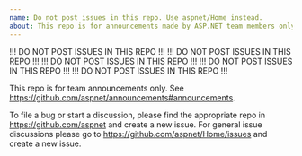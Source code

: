 ```yaml
---
name: Do not post issues in this repo. Use aspnet/Home instead.
about: This repo is for announcements made by ASP.NET team members only.
---
```


!!! DO NOT POST ISSUES IN THIS REPO !!!
!!! DO NOT POST ISSUES IN THIS REPO !!!
!!! DO NOT POST ISSUES IN THIS REPO !!!
!!! DO NOT POST ISSUES IN THIS REPO !!!
!!! DO NOT POST ISSUES IN THIS REPO !!!

This repo is for team announcements only. See https://github.com/aspnet/announcements#announcements.

To file a bug or start a discussion, please find the appropriate repo in https://github.com/aspnet and create a new issue. 
For general issue discussions please go to https://github.com/aspnet/Home/issues and create a new issue.

